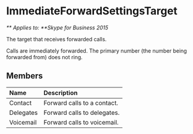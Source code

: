 
# ImmediateForwardSettingsTarget


_** Applies to: **Skype for Business 2015_

The target that receives forwarded calls.

Calls are immediately forwarded. The primary number (the number being forwarded from)
does not ring. 

## Members



| <strong>Name</strong> | <strong>Description</strong> |
|:----------------------|:-----------------------------|
| Contact               | Forward calls to a contact.  |
| Delegates             | Forward calls to delegates.  |
| Voicemail             | Forward calls to voicemail.  |

